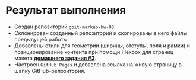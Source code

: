 # Результат выполнения

- Создан репозиторий `goit-markup-hw-03`.
- Склонирован созданный репозиторий и скопированы в него файлы предыдущей работы.
- Добавлены стили для геометрии (ширины, отступы, поля и рамки) и позиционирование контента при помощи Flexbox для страниц макета
  [**домашнего задания #3**](<https://www.figma.com/file/oTYBECAN79dXy19hzWObO4/Web-Studio-(Version-2.1)?node-id=1%3A94>).
- Настроен `GitHub Pages` и добавлена ссылка на живую страницу в шапку GitHub-репозитория.
